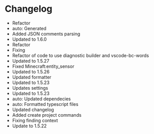 # Changelog 
- Refactor
- auto: Generated
- Added JSON comments parsing
- Updated to 1.6.0
- Refactor
- Fixing
- Refactor of code to use diagnostic builder and vscode-bc-words
- Updated to 1.5.27
- Fixed Minecraft:entity_sensor
- Updated to 1.5.26
- Updated formatter
- Updated to 1.5.23
- Updates settings
- Updated to 1.5.23
- auto: Updated dependecies
- auto: Formatted typescript files
- Updated changelog
- Added create project commands
- Fixing finding context
- Update to 1.5.22